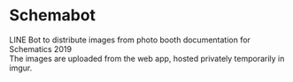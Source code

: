 # Schemabot
LINE Bot to distribute images from photo booth documentation for Schematics 2019  
The images are uploaded from the web app, hosted privately temporarily in imgur.
